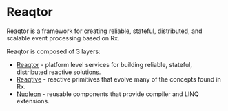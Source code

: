 # Reaqtor

Reaqtor is a framework for creating reliable, stateful, distributed, and scalable event processing based on Rx.

Reaqtor is composed of 3 layers:

- [Reaqtor](/api/reaqtor/) - platform level services for building reliable, stateful, distributed reactive solutions.
- [Reaqtive](/api/reaqtive/) - reactive primitives that evolve many of the concepts found in Rx.
- [Nuqleon](/api/nuqleon) - reusable components that provide compiler and LINQ extensions.
